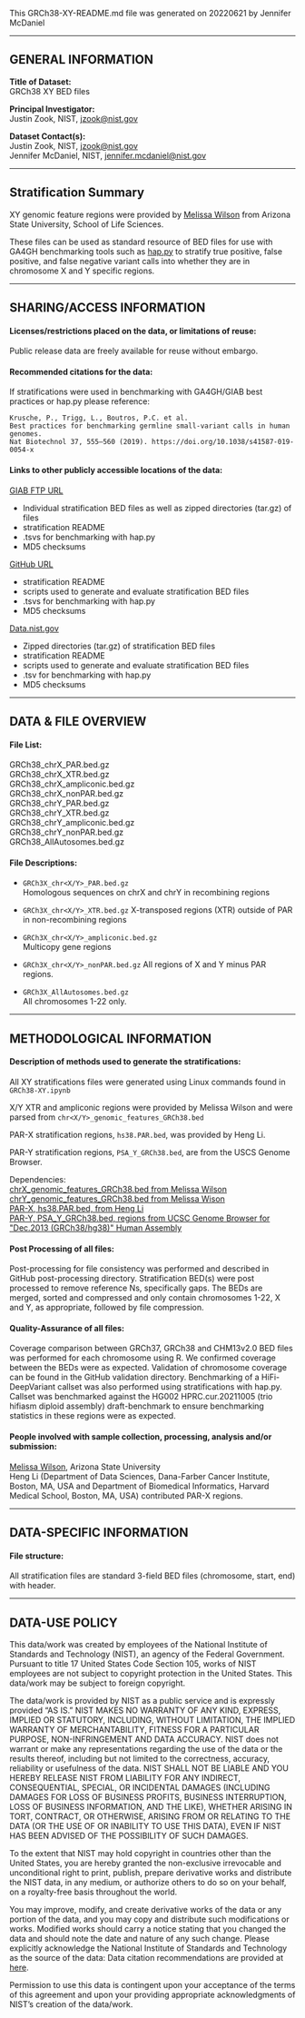 This GRCh38-XY-README.md file was generated on 20220621 by Jennifer McDaniel

-------------------
GENERAL INFORMATION
-------------------

**Title of Dataset:**  
GRCh38 XY BED files

**Principal Investigator:**  
Justin Zook, NIST, jzook@nist.gov
	
**Dataset Contact(s):**  
Justin Zook, NIST, jzook@nist.gov  
Jennifer McDaniel, NIST, jennifer.mcdaniel@nist.gov

----------------------
Stratification Summary
----------------------

XY genomic feature regions were provided by [Melissa Wilson](http://www.sexchrlab.org) from Arizona State University, School of Life Sciences.

These files can be used as standard resource of BED files for use with GA4GH benchmarking tools such as [hap.py](https://github.com/Illumina/hap.py) to stratify true positive, false positive, and false negative variant calls into whether they are in chromosome X and Y specific regions. 

--------------------------
SHARING/ACCESS INFORMATION
--------------------------

#### Licenses/restrictions placed on the data, or limitations of reuse: 
Public release data are freely available for reuse without embargo.

#### Recommended citations for the data:

If stratifications were used in benchmarking with GA4GH/GIAB best practices or hap.py please reference:

	Krusche, P., Trigg, L., Boutros, P.C. et al.
	Best practices for benchmarking germline small-variant calls in human genomes.
	Nat Biotechnol 37, 555–560 (2019). https://doi.org/10.1038/s41587-019-0054-x


#### Links to other publicly accessible locations of the data:

[GIAB FTP URL](https://ftp://ftp-trace.ncbi.nlm.nih.gov/ReferenceSamples/giab/release/genome-stratifications/)
- Individual stratification BED files as well as zipped directories (tar.gz) of files
- stratification README
- .tsvs for benchmarking with hap.py
- MD5 checksums

[GitHub URL](https://github.com/genome-in-a-bottle/genome-stratifications/)
- stratification README
- scripts used to generate and evaluate stratification BED files
- .tsvs for benchmarking with hap.py
- MD5 checksums

[Data.nist.gov](https://doi.org/10.18434/mds2-2499)
- Zipped directories (tar.gz) of stratification BED files
- stratification README
- scripts used to generate and evaluate stratification BED files
- .tsv for benchmarking with hap.py
- MD5 checksums

--------------------
DATA & FILE OVERVIEW
--------------------
#### File List:  
GRCh38_chrX_PAR.bed.gz  
GRCh38_chrX_XTR.bed.gz  
GRCh38_chrX_ampliconic.bed.gz   
GRCh38_chrX_nonPAR.bed.gz  
GRCh38_chrY_PAR.bed.gz  
GRCh38_chrY_XTR.bed.gz  
GRCh38_chrY_ampliconic.bed.gz  
GRCh38_chrY_nonPAR.bed.gz  
GRCh38_AllAutosomes.bed.gz  

#### File Descriptions:
- `GRCh3X_chr<X/Y>_PAR.bed.gz`  
Homologous sequences on chrX and chrY in recombining regions

- `GRCh3X_chr<X/Y>_XTR.bed.gz` 
X-transposed regions (XTR) outside of PAR in non-recombining regions 

- `GRCh3X_chr<X/Y>_ampliconic.bed.gz`  
Multicopy gene regions

- `GRCh3X_chr<X/Y>_nonPAR.bed.gz` 
All regions of X and Y minus PAR regions. 

- `GRCh3X_AllAutosomes.bed.gz`  
All chromosomes 1-22 only.

--------------------------
METHODOLOGICAL INFORMATION
--------------------------

#### Description of methods used to generate the stratifications:

All XY stratifications files were generated using Linux commands found in `GRCh38-XY.ipynb`

X/Y XTR and ampliconic regions were provided by Melissa Wilson and were parsed from `chr<X/Y>_genomic_features_GRCh38.bed`

PAR-X stratification regions, `hs38.PAR.bed`, was provided by Heng Li.

PAR-Y stratification regions, `PSA_Y_GRCh38.bed`, are from the USCS Genome Browser. 

Dependencies:  
[chrX_genomic_features_GRCh38.bed from Melissa Wilson](https://github.com/SexChrLab/SexChrCoordinates/blob/main/GRCh38/chrX_genomic_features_GRCh38.bed)  
[chrY_genomic_features_GRCh38.bed from Melissa Wison](https://github.com/SexChrLab/SexChrCoordinates/blob/main/GRCh38/chrY_genomic_features_GRCh38.bed)  
[PAR-X, hs38.PAR.bed, from Heng Li](https://github.com/lh3/dipcall/tree/master/data)  
[PAR-Y, PSA_Y_GRCh38.bed, regions from UCSC Genome Browser for "Dec.2013 (GRCh38/hg38)" Human Assembly](https://genome.ucsc.edu/cgi-bin/hgGateway)  

#### Post Processing of all files:
Post-processing for file consistency was performed and described in GitHub post-processing directory.  Stratification BED(s) were post processed to remove reference Ns, specifically gaps. The BEDs are merged, sorted and compressed and only contain chromosomes 1-22, X and Y, as appropriate, followed by file compression.  

#### Quality-Assurance of all files:
Coverage comparison between GRCh37, GRCh38 and CHM13v2.0 BED files was performed for each chromosome using R. We confirmed coverage between the BEDs were as expected. Validation of chromosome coverage can be found in the GitHub validation directory. Benchmarking of a HiFi-DeepVariant callset was also performed using stratifications with hap.py.  Callset was benchmarked against the HG002 HPRC.cur.20211005 (trio hifiasm diploid assembly) draft-benchmark to ensure benchmarking statistics in these regions were as expected. 

#### People involved with sample collection, processing, analysis and/or submission:
[Melissa Wilson](http://www.sexchrlab.org), Arizona State University  
Heng Li (Department of Data Sciences, Dana-Farber Cancer Institute, Boston, MA, USA and Department of Biomedical Informatics, Harvard Medical School, Boston, MA, USA) contributed PAR-X regions.

--------------------------
DATA-SPECIFIC INFORMATION 
--------------------------

#### File structure: 
All stratification files are standard 3-field BED files (chromosome, start, end) with header.

--------------------------
DATA-USE POLICY 
--------------------------

This data/work was created by employees of the National Institute of Standards and Technology (NIST), an agency of the Federal Government. Pursuant to title 17 United States Code Section 105, works of NIST employees are not subject to copyright protection in the United States.  This data/work may be subject to foreign copyright.

The data/work is provided by NIST as a public service and is expressly provided “AS IS.” NIST MAKES NO WARRANTY OF ANY KIND, EXPRESS, IMPLIED OR STATUTORY, INCLUDING, WITHOUT LIMITATION, THE IMPLIED WARRANTY OF MERCHANTABILITY, FITNESS FOR A PARTICULAR PURPOSE, NON-INFRINGEMENT AND DATA ACCURACY. NIST does not warrant or make any representations regarding the use of the data or the results thereof, including but not limited to the correctness, accuracy, reliability or usefulness of the data. NIST SHALL NOT BE LIABLE AND YOU HEREBY RELEASE NIST FROM LIABILITY FOR ANY INDIRECT, CONSEQUENTIAL, SPECIAL, OR INCIDENTAL DAMAGES (INCLUDING DAMAGES FOR LOSS OF BUSINESS PROFITS, BUSINESS INTERRUPTION, LOSS OF BUSINESS INFORMATION, AND THE LIKE), WHETHER ARISING IN TORT, CONTRACT, OR OTHERWISE, ARISING FROM OR RELATING TO THE DATA (OR THE USE OF OR INABILITY TO USE THIS DATA), EVEN IF NIST HAS BEEN ADVISED OF THE POSSIBILITY OF SUCH DAMAGES.

To the extent that NIST may hold copyright in countries other than the United States, you are hereby granted the non-exclusive irrevocable and unconditional right to print, publish, prepare derivative works and distribute the NIST data, in any medium, or authorize others to do so on your behalf, on a royalty-free basis throughout the world.

You may improve, modify, and create derivative works of the data or any portion of the data, and you may copy and distribute such modifications or works. Modified works should carry a notice stating that you changed the data and should note the date and nature of any such change. Please explicitly acknowledge the National Institute of Standards and Technology as the source of the data:  Data citation recommendations are provided at [here](https://www.nist.gov/open/license).

Permission to use this data is contingent upon your acceptance of the terms of this agreement and upon your providing appropriate acknowledgments of NIST’s creation of the data/work.
